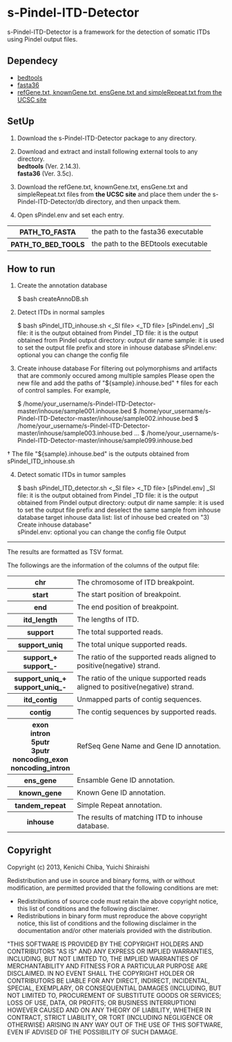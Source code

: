 s-Pindel-ITD-Detector
==================

s-Pindel-ITD-Detector is a framework for the detection of somatic ITDs using Pindel output files.

Dependecy
----------

* [bedtools](https://code.google.com/p/bedtools/)
* [fasta36](http://faculty.virginia.edu/wrpearson/fasta/fasta36/)
* [refGene.txt, knownGene.txt, ensGene.txt and simpleRepeat.txt from the UCSC site](http://hgdownload.cse.ucsc.edu/goldenpath/hg19/database/)

SetUp
----------

1. Download the s-Pindel-ITD-Detector package to any directory.

2. Download and extract and install following external tools to any directory.  
  **bedtools** (Ver. 2.14.3).  
  **fasta36** (Ver. 3.5c).  

3. Download the refGene.txt, knownGene.txt, ensGene.txt and simpleRepeat.txt files from **the UCSC site** and place them under the s-Pindel-ITD-Detector/db directory, and then unpack them.  

4. Open sPindel.env and set each entry.  
<table>
<tr>
<th>PATH_TO_FASTA</th>
<td>the path to the fasta36 executable</td>  
</tr>
<tr>
<th>PATH_TO_BED_TOOLS</th>
<td>the path to the BEDtools executable</td>  
</tr>
</table>


How to run
---

1) Create the annotation database

    $ bash createAnnoDB.sh

2) Detect ITDs in normal samples

    $ bash sPindel_ITD_inhouse.sh <_SI file> <_TD file> <output directory> <sample> [sPindel.env]
    _SI file: it is the output obtained from Pindel
    _TD file: it is the output obtained from Pindel
    output directory: output dir name
    sample: it is used to set the output file prefix and store in inhouse database
    sPindel.env: optional you can change the config file
    
3) Create inhouse database
For filtering out polymorphisms and artifacts that are commonly occured among multiple samples
Please open the new file and add the paths of "${sample}.inhouse.bed" † files for each of control samples. For example,   

    $ /home/your_username/s-Pindel-ITD-Detector-master/inhouse/sample001.inhouse.bed
    $ /home/your_username/s-Pindel-ITD-Detector-master/inhouse/sample002.inhouse.bed
    $ /home/your_username/s-Pindel-ITD-Detector-master/inhouse/sample003.inhouse.bed
    …
    $ /home/your_username/s-Pindel-ITD-Detector-master/inhouse/sample099.inhouse.bed
    
† The file "${sample}.inhouse.bed" is the outputs obtained from sPindel_ITD_inhouse.sh   

4) Detect somatic ITDs in tumor samples

    $ bash sPindel_ITD_detector.sh <_SI file> <_TD file> <output directory> <sample> <target inhouse data list> [sPindel.env]
    _SI file: it is the output obtained from Pindel
    _TD file: it is the output obtained from Pindel
    output directory: output dir name
    sample: it is used to set the output file prefix and deselect the same sample from inhouse database
    target inhouse data list: list of inhouse bed created on "3) Create inhouse database"    
    sPindel.env: optional you can change the config file
Output
---

The results are formatted as TSV format.

The followings are the information of the columns of the output file:   

<table>
<tr>
<th>chr</th>
<td>The chromosome of ITD breakpoint.</td>  
</tr>
<tr>
<th>start</th>
<td>The start position of breakpoint.</td>
</tr>
<tr>
<th>end</th>
<td>The end position of breakpoint.</td>  
</tr>
<tr>
<th>itd_length</th>
<td>The lengths of ITD.</td>    
</tr>
<tr>
<th>support</th>
<td>The total supported reads.</td>   
</tr>
<tr>
<th>support_uniq</th>
<td>The total unique supported reads.</td>   
</tr>
<tr>
<th>support_+<br>support_-</th>
<td>The ratio of the supported reads aligned to positive(negative) strand.</td>   
</tr>
<tr>
<th>support_uniq_+<br>support_uniq_-</th>
<td>The ratio of the unique supported reads aligned to positive(negative) strand.</td>   
</tr>
<tr>
<th>itd_contig</th>
<td>Unmapped parts of contig sequences.</td>
</tr>
<tr>
<th>contig</th>
<td>The contig sequences by supported reads.</td>
</tr>
<tr>
<th>exon<br>intron<br>5putr<br>3putr<br>noncoding_exon<br>noncoding_intron</th>
<td>RefSeq Gene Name and Gene ID annotation.</td>   
</tr>
<tr>
<th>ens_gene</th>
<td>Ensamble Gene ID annotation.</td>  
</tr>
<tr>
<th>known_gene</th>
<td>Known Gene ID annotation.</td>  
</tr>
<tr>
<th>tandem_repeat</th>
<td>Simple Repeat annotation.</td>  
</tr>
<tr>
<th>inhouse</th>
<td>The results of matching ITD to inhouse database.</td>       
</tr>
</table>

Copyright
----------
Copyright (c) 2013, Kenichi Chiba, Yuichi Shiraishi

Redistribution and use in source and binary forms, with or without modification, are permitted provided that the following conditions are met:
  * Redistributions of source code must retain the above copyright notice, this list of conditions and the following disclaimer.
  * Redistributions in binary form must reproduce the above copyright notice, this list of conditions and the following disclaimer in the documentation and/or other materials provided with the distribution.

"THIS SOFTWARE IS PROVIDED BY THE COPYRIGHT HOLDERS AND CONTRIBUTORS "AS IS" AND ANY EXPRESS OR IMPLIED WARRANTIES, INCLUDING, BUT NOT LIMITED TO, THE IMPLIED WARRANTIES OF MERCHANTABILITY AND FITNESS FOR A PARTICULAR PURPOSE ARE DISCLAIMED. IN NO EVENT SHALL THE COPYRIGHT HOLDER OR CONTRIBUTORS BE LIABLE FOR ANY DIRECT, INDIRECT, INCIDENTAL, SPECIAL, EXEMPLARY, OR CONSEQUENTIAL DAMAGES (INCLUDING, BUT NOT LIMITED TO, PROCUREMENT OF SUBSTITUTE GOODS OR SERVICES; LOSS OF USE, DATA, OR PROFITS; OR BUSINESS INTERRUPTION) HOWEVER CAUSED AND ON ANY THEORY OF LIABILITY, WHETHER IN CONTRACT, STRICT LIABILITY, OR TORT (INCLUDING NEGLIGENCE OR OTHERWISE) ARISING IN ANY WAY OUT OF THE USE OF THIS SOFTWARE, EVEN IF ADVISED OF THE POSSIBILITY OF SUCH DAMAGE. 

